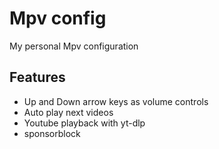 # Mpv config 
 
My personal Mpv configuration 
 ## Features
 - Up and Down arrow keys as volume controls
 - Auto play next videos
 - Youtube playback with yt-dlp
 - sponsorblock
   
